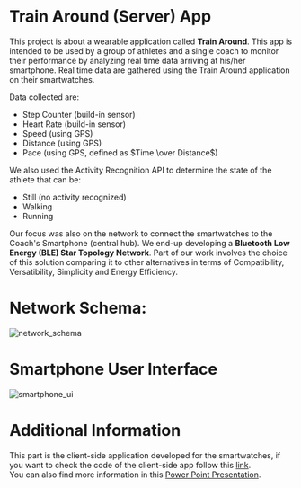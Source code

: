 # Train Around (Server) App

This project is about a wearable application called **Train Around**. This app is intended to be used by a group of athletes and a single coach to monitor their performance by analyzing real time data arriving at his/her smartphone. Real time data are gathered using the Train Around application on their smartwatches.  
  
  Data collected are:  
* Step Counter (build-in sensor)
* Heart Rate (build-in sensor)
* Speed (using GPS)
* Distance (using GPS)
* Pace (using GPS, defined as $Time \over Distance$)

We also used the Activity Recognition API to determine the state of the athlete that can be:
* Still (no activity recognized)
* Walking
* Running

Our focus was also on the network to connect the smartwatches to the Coach's Smartphone (central hub). We end-up developing a **Bluetooth Low Energy (BLE) Star Topology Network**. Part of our work involves the choice of this solution comparing it to other alternatives in terms of Compatibility, Versatibility, Simplicity and Energy Efficiency.   

# Network Schema:
![network_schema](https://github.com/Tomawk/TrainingApp_Project/blob/master/img/startopology_network.png)

# Smartphone User Interface

![smartphone_ui](https://github.com/Tomawk/TrainingApp_Project/blob/master/img/user_interface.png)

# Additional Information
This part is the client-side application developed for the smartwatches, if you want to check the code of the client-side app follow this [link](https://github.com/pieruccim/TrainAround-Client).  
You can also find more information in this [Power Point Presentation](https://github.com/Tomawk/TrainingApp_Project/blob/master/TrainAround.pptx).
